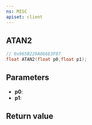 ```yaml
---
ns: MISC
apiset: client
---
```

## ATAN2

```c
// 0x965B220A066E3F07
float ATAN2(float p0,float p1);
```


## Parameters
* **p0**:
* **p1**:

## Return value

